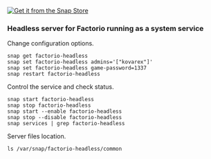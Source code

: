 [![Get it from the Snap Store](https://snapcraft.io/static/images/badges/en/snap-store-black.svg)](https://snapcraft.io/factorio-headless)

### Headless server for Factorio running as a system service

Change configuration options.

	snap get factorio-headless
	snap set factorio-headless admins='["kovarex"]'
	snap set factorio-headless game-password=1337
	snap restart factorio-headless

Control the service and check status.

	snap start factorio-headless
	snap stop factorio-headless
	snap start --enable factorio-headless
	snap stop --disable factorio-headless
	snap services | grep factorio-headless

Server files location.

	ls /var/snap/factorio-headless/common

